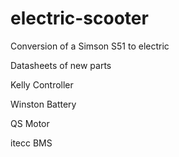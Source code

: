# electric-scooter
Conversion of a Simson S51 to electric


Datasheets of new parts


Kelly Controller

Winston Battery

QS Motor

itecc BMS

